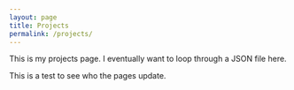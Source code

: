 ```yaml
---
layout: page
title: Projects
permalink: /projects/
---
```

This is my projects page. I eventually want to loop through a JSON file here.

This is a test to see who the pages update.
